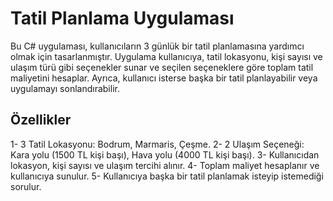 # Tatil Planlama Uygulaması
Bu C# uygulaması, kullanıcıların 3 günlük bir tatil planlamasına yardımcı olmak için tasarlanmıştır. Uygulama kullanıcıya, tatil lokasyonu, kişi sayısı ve ulaşım türü gibi seçenekler sunar ve seçilen seçeneklere göre toplam tatil maliyetini hesaplar. Ayrıca, kullanıcı isterse başka bir tatil planlayabilir veya uygulamayı sonlandırabilir.

## Özellikler
 1- 3 Tatil Lokasyonu: Bodrum, Marmaris, Çeşme.
 2- 2 Ulaşım Seçeneği: Kara yolu (1500 TL kişi başı), Hava yolu (4000 TL kişi başı).
 3- Kullanıcıdan lokasyon, kişi sayısı ve ulaşım tercihi alınır.
 4- Toplam maliyet hesaplanır ve kullanıcıya sunulur.
 5- Kullanıcıya başka bir tatil planlamak isteyip istemediği sorulur.
 
